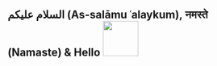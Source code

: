<h2 dir="ltr">السلام عليكم (As-salāmu ʿalaykum), नमस्ते (Namaste) & Hello <img src="https://raw.githubusercontent.com/MartinHeinz/MartinHeinz/master/wave.gif"  width="70"></h2>
